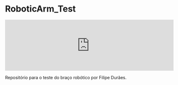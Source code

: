 # RoboticArm_Test
<div>
<iframe frameborder="0" src="https://itch.io/embed/951367?border_width=2&amp;bg_color=0e0a13&amp;fg_color=ffffff&amp;link_color=f2005a&amp;border_color=83007b" width="554" height="169"><a href="https://fhdduraes.itch.io/robotic-arm-test">Robotic Arm - Test by Filipe Durães</a></iframe>
</div>
<p>Repositório para o teste do braço robótico por Filipe Durães.</p>
